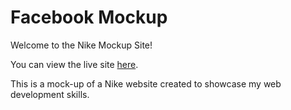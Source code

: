 # Facebook Mockup

Welcome to the Nike Mockup Site!

You can view the live site [here](https://vishnuvij.github.io/fb-mockup/).

This is a mock-up of a Nike website created to showcase my web development skills.
